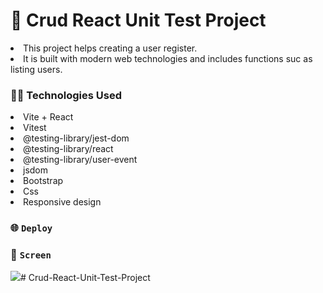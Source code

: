 # 📩 Crud React Unit Test Project

<li>This project helps creating a user register.</li>
<li>It is built with modern web technologies and includes functions suc as listing users.</li>

### 👩‍💻 Technologies Used

<li>Vite + React</li>
<li>Vitest</li>
<li>@testing-library/jest-dom</li>
<li>@testing-library/react</li>
<li>@testing-library/user-event</li>
<li>jsdom</li>
<li>Bootstrap</li>
<li>Css</li>
<li>Responsive design</li>

### 🌐 `Deploy`



### 🎥 `Screen`

![](Crud.gif)# Crud-React-Unit-Test-Project
